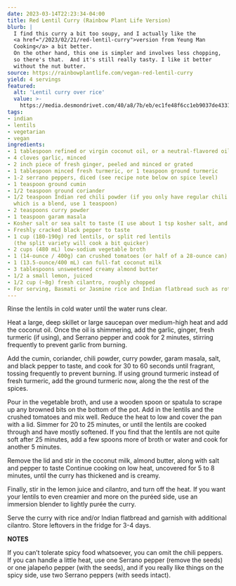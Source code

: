 ```yaml
---
date: 2023-03-14T22:23:34-04:00
title: Red Lentil Curry (Rainbow Plant Life Version)
blurb: |
  I find this curry a bit too soupy, and I actually like the 
  <a href="/2023/02/21/red-lentil-curry">version from Yeung Man 
  Cooking</a> a bit better.
  On the other hand, this one is simpler and involves less chopping, 
  so there's that.  And it's still really tasty. I like it better 
  without the nut butter.
source: https://rainbowplantlife.com/vegan-red-lentil-curry
yield: 4 servings
featured:
  alt: 'Lentil curry over rice'
  value: >-
    https://media.desmondrivet.com/40/a8/7b/eb/ec1fe48f6cc1eb9037de433150677f1cb0cd33402fdd5b07d8d87f0a.jpg
tags:
- indian
- lentils
- vegetarian
- vegan
ingredients:
- 1 tablespoon refined or virgin coconut oil, or a neutral-flavored oil
- 4 cloves garlic, minced
- 2 inch piece of fresh ginger, peeled and minced or grated
- 1 tablespoon minced fresh turmeric, or 1 teaspoon ground turmeric
- 1-2 serrano peppers, diced (see recipe note below on spice level)
- 1 teaspoon ground cumin
- 1/2 teaspoon ground coriander
- 1/2 teaspoon Indian red chili powder (if you only have regular chili powder, 
  which is a blend, use 1 teaspoon)
- 2 teaspoons curry powder
- 1 teaspoon garam masala
- Kosher salt or sea salt to taste (I use about 1 tsp kosher salt, and add more at the end)
- Freshly cracked black pepper to taste
- 1 cup (180-190g) red lentils, or split red lentils
  (the split variety will cook a bit quicker)
- 2 cups (480 mL) low-sodium vegetable broth
- 1 (14-ounce / 400g) can crushed tomatoes (or half of a 28-ounce can)
- 1 (13.5-ounce/400 mL) can full-fat coconut milk
- 3 tablespoons unsweetened creamy almond butter
- 1/2 a small lemon, juiced
- 1/2 cup (~8g) fresh cilantro, roughly chopped
- For serving, Basmati or Jasmine rice and Indian flatbread such as roti, paratha, or naan
---
```


Rinse the lentils in cold water until the water runs clear.

Heat a large, deep skillet or large saucepan over medium-high heat and add
the coconut oil. Once the oil is shimmering, add the garlic, ginger, fresh
turmeric (if using), and Serrano pepper and cook for 2 minutes, stirring
frequently to prevent garlic from burning.

Add the cumin, coriander, chili powder, curry powder, garam masala, salt,
and black pepper to taste, and cook for 30 to 60 seconds until fragrant,
tossing frequently to prevent burning. If using ground turmeric instead of
fresh turmeric, add the ground turmeric now, along the the rest of the
spices.

Pour in the vegetable broth, and use a wooden spoon or spatula to scrape up
any browned bits on the bottom of the pot. Add in the lentils and the
crushed tomatoes and mix well. Reduce the heat to low and cover the pan with
a lid. Simmer for 20 to 25 minutes, or until the lentils are cooked through
and have mostly softened. If you find that the lentils are not quite soft
after 25 minutes, add a few spoons more of broth or water and cook for
another 5 minutes.

Remove the lid and stir in the coconut milk, almond butter, along with salt
and pepper to taste Continue cooking on low heat, uncovered for 5 to 8
minutes, until the curry has thickened and is creamy.

Finally, stir in the lemon juice and cilantro, and turn off the heat. If you
want your lentils to even creamier and more on the puréed side, use an
immersion blender to lightly purée the curry.

Serve the curry with rice and/or Indian flatbread and garnish with
additional cilantro. Store leftovers in the fridge for 3-4 days.

**NOTES**

If you can’t tolerate spicy food whatsoever, you can omit the chili
peppers. If you can handle a little heat, use one Serrano pepper (remove the
seeds) or one jalapeño pepper (with the seeds), and if you really like
things on the spicy side, use two Serrano peppers (with seeds intact).
